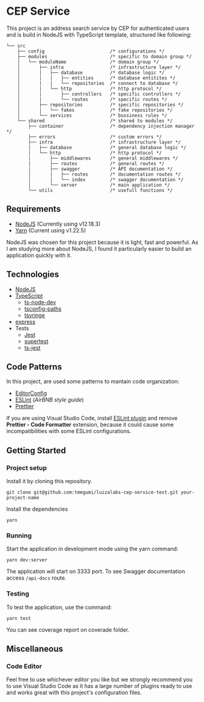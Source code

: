 # CEP Service

This project is an address search service by CEP for authenticated users and is build in NodeJS with TypeScript template, structured like following:

```
└── src
    ├── config                        /* configurations */
    ├── modules                       /* specific to domain group */
    │   └── moduleName                /* domain group */
    │       ├── infra                 /* infrastructure layer */
    │       |   ├── database          /* database logic */
    │       |   |   ├── entities      /* database entitites */
    │       |   |   └── repositories  /* connect to database */
    │       |   └── http              /* http protocol */
    │       |       ├── controllers   /* specific controllers */
    │       |       └── routes        /* specific routes */
    │       ├── repositories          /* specific repositories */
    │       |   └── fakes             /* fake repositories */
    │       └── services              /* bussiness rules */
    └── shared                        /* shared to modules */
        ├── container                 /* dependency injection manager */
        ├── errors                    /* custom errors */
        ├── infra                     /* infrastructure layer */
        |   ├── database              /* general database logic */
        |   └── http                  /* http protocol */
        |       ├── middlewares       /* general middlewares */
        |       ├── routes            /* general routes */
        |       ├── swagger           /* API documentation */
        │       |   ├── routes        /* documentation routes */
        │       |   └── index         /* swagger documentation */
        |       └── server            /* main application */
        └── utils                     /* usefull functions */
```

## Requirements
* [NodeJS](https://nodejs.org/) (Currently using v12.18.3)
* [Yarn](https://yarnpkg.com/) (Current using v1.22.5)

NodeJS was chosen for this project because it is light, fast and powerful. As I am studying more about NodeJS, I found it particularly easier to build an application quickly with it.

## Technologies
* [NodeJS](https://nodejs.org/)
* [TypeScript](https://www.typescriptlang.org/)
  * [ts-node-dev](https://github.com/whitecolor/ts-node-dev)
  * [tsconfig-paths](https://github.com/dividab/tsconfig-paths)
  * [tsyringe](https://github.com/microsoft/tsyringe)
* [express](https://expressjs.com/)
* Tests
  * [Jest](https://jestjs.io/)
  * [supertest](https://github.com/visionmedia/supertest)
  * [ts-jest](https://github.com/kulshekhar/ts-jest)

## Code Patterns
In this project, are used some patterns to mantain code organization:
* [EditorConfig](https://editorconfig.org/)
* [ESLint](https://eslint.org/) (*AirBNB style guide*)
* [Prettier](https://prettier.io/)

If you are using Visual Studio Code, install [ESLint plugin](https://marketplace.visualstudio.com/items?itemName=dbaeumer.vscode-eslint) and remove **Prettier - Code Formatter** extension, because it could cause some incompatibilities with some ESLint configurations.

## Getting Started
### Project setup
Install it by cloning this repository.
```
git clone git@github.com:tmegumi/luizalabs-cep-service-test.git your-project-name
```
Install the dependencies
```
yarn
```
### Running
Start the application in development mode using the yarn command:
```
yarn dev:server
```
The application will start on 3333 port.
To see Swagger documentation access `/api-docs` route.

### Testing

To test the application, use the command:
```
yarn test
```
You can see coverage report on coverade folder.


## Miscellaneous
### Code Editor
Feel free to use whichever editor you like but we strongly recommend you to use Visual Studio Code as it has a large number of plugins ready to use and works great with this project's configuration files.

